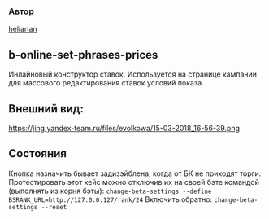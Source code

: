 ### Автор
[heliarian](https://staff.yandex-team.ru/heliarian)

## b-online-set-phrases-prices
Инлайновый конструктор ставок.
Используется на странице кампании для массового редактирования ставок условий показа.

## Внешний вид:
https://jing.yandex-team.ru/files/evolkowa/15-03-2018_16-56-39.png

## Состояния
Кнопка назначить бывает задизэйблена, когда от БК не приходят торги.
Протестировать этот кейс можно отключив их на своей бэте командой (выполнять из корня бэты):
`change-beta-settings --define BSRANK_URL=http://127.0.0.127/rank/24`
Включить обратно:
`change-beta-settings --reset`
